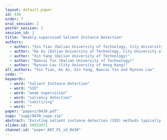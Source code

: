 ```yaml
---
layout: default_paper
id: 430
order: 7
oral_session: 2
poster_session: 1
session_id: 1
title: "Weakly-supervised Salient Instance Detection"
authors:
  - author: "Xin Tian (Dalian University of Technology, City University of Hong Kong)"
  - author: "Ke Xu (Dalian University of Technology, City University of Hong Kong)"
  - author: "Xin Yang (Dalian University of Technology)"
  - author: "Baocai Yin (Dalian University of Technology)"
  - author: "Rynson Lau (City University of Hong Kong)"
all_authors: "Xin Tian, Ke Xu, Xin Yang, Baocai Yin and Rynson Lau"
code: ""
keywords:
  - word: "Salient Instance Detection"
  - word: "SID"
  - word: "weak supervision"
  - word: "saliency detection"
  - word: "subitizing"
  - word: ""
paper: "papers/0430.pdf"
supp: "supp/0430_supp.zip"
abstract: "Existing salient instance detection (SID) methods typically learn from pixel-level annotated datasets. In this paper, we present the first weakly-supervised approach to the SID problem. Although weak supervision has been considered in general saliency detection, it is mainly based on using class labels for object localization. However, it is non-trivial to use only class labels to learn instance-aware saliency information, as salient instances with high semantic affinities may not be easily separated by the labels. We note that subitizing information provides an instant judgement on the number of salient items, which naturally relates to detecting salient instances and may help separate instances of the same class while grouping different parts of the same instance. Inspired by this insight, we propose to use class and subitizing labels as weak supervision for the SID problem. We propose a novel weakly-supervised network with three branches: a Saliency Detection Branch leveraging class consistency information to locate candidate objects; a Boundary Detection Branch exploiting class discrepancy information to delineate object boundaries; and a Centroid Detection Branch using subitizing information to detect salient instance centroids. This complementary information is further fused to produce salient instance maps. We conduct extensive experiments to demonstrate that the proposed method plays favorably against carefully designed baseline methods adapted from related tasks."
slides-id: 38933972
channel-id: "paper_007_P1_id_0430"
---
```

